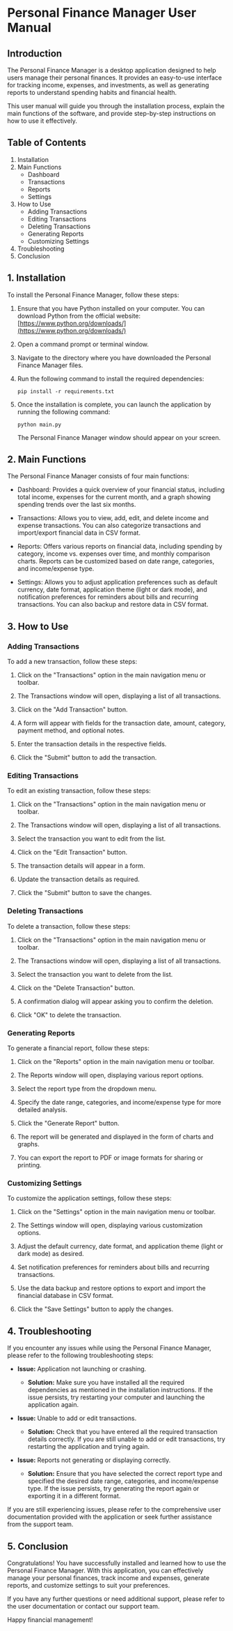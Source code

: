 # Personal Finance Manager User Manual

## Introduction

The Personal Finance Manager is a desktop application designed to help users manage their personal finances. It provides an easy-to-use interface for tracking income, expenses, and investments, as well as generating reports to understand spending habits and financial health.

This user manual will guide you through the installation process, explain the main functions of the software, and provide step-by-step instructions on how to use it effectively.

## Table of Contents

1. Installation
2. Main Functions
   - Dashboard
   - Transactions
   - Reports
   - Settings
3. How to Use
   - Adding Transactions
   - Editing Transactions
   - Deleting Transactions
   - Generating Reports
   - Customizing Settings
4. Troubleshooting
5. Conclusion

## 1. Installation

To install the Personal Finance Manager, follow these steps:

1. Ensure that you have Python installed on your computer. You can download Python from the official website: [https://www.python.org/downloads/](https://www.python.org/downloads/)

2. Open a command prompt or terminal window.

3. Navigate to the directory where you have downloaded the Personal Finance Manager files.

4. Run the following command to install the required dependencies:

   ```
   pip install -r requirements.txt
   ```

5. Once the installation is complete, you can launch the application by running the following command:

   ```
   python main.py
   ```

   The Personal Finance Manager window should appear on your screen.

## 2. Main Functions

The Personal Finance Manager consists of four main functions:

- Dashboard: Provides a quick overview of your financial status, including total income, expenses for the current month, and a graph showing spending trends over the last six months.

- Transactions: Allows you to view, add, edit, and delete income and expense transactions. You can also categorize transactions and import/export financial data in CSV format.

- Reports: Offers various reports on financial data, including spending by category, income vs. expenses over time, and monthly comparison charts. Reports can be customized based on date range, categories, and income/expense type.

- Settings: Allows you to adjust application preferences such as default currency, date format, application theme (light or dark mode), and notification preferences for reminders about bills and recurring transactions. You can also backup and restore data in CSV format.

## 3. How to Use

### Adding Transactions

To add a new transaction, follow these steps:

1. Click on the "Transactions" option in the main navigation menu or toolbar.

2. The Transactions window will open, displaying a list of all transactions.

3. Click on the "Add Transaction" button.

4. A form will appear with fields for the transaction date, amount, category, payment method, and optional notes.

5. Enter the transaction details in the respective fields.

6. Click the "Submit" button to add the transaction.

### Editing Transactions

To edit an existing transaction, follow these steps:

1. Click on the "Transactions" option in the main navigation menu or toolbar.

2. The Transactions window will open, displaying a list of all transactions.

3. Select the transaction you want to edit from the list.

4. Click on the "Edit Transaction" button.

5. The transaction details will appear in a form.

6. Update the transaction details as required.

7. Click the "Submit" button to save the changes.

### Deleting Transactions

To delete a transaction, follow these steps:

1. Click on the "Transactions" option in the main navigation menu or toolbar.

2. The Transactions window will open, displaying a list of all transactions.

3. Select the transaction you want to delete from the list.

4. Click on the "Delete Transaction" button.

5. A confirmation dialog will appear asking you to confirm the deletion.

6. Click "OK" to delete the transaction.

### Generating Reports

To generate a financial report, follow these steps:

1. Click on the "Reports" option in the main navigation menu or toolbar.

2. The Reports window will open, displaying various report options.

3. Select the report type from the dropdown menu.

4. Specify the date range, categories, and income/expense type for more detailed analysis.

5. Click the "Generate Report" button.

6. The report will be generated and displayed in the form of charts and graphs.

7. You can export the report to PDF or image formats for sharing or printing.

### Customizing Settings

To customize the application settings, follow these steps:

1. Click on the "Settings" option in the main navigation menu or toolbar.

2. The Settings window will open, displaying various customization options.

3. Adjust the default currency, date format, and application theme (light or dark mode) as desired.

4. Set notification preferences for reminders about bills and recurring transactions.

5. Use the data backup and restore options to export and import the financial database in CSV format.

6. Click the "Save Settings" button to apply the changes.

## 4. Troubleshooting

If you encounter any issues while using the Personal Finance Manager, please refer to the following troubleshooting steps:

- **Issue:** Application not launching or crashing.
  - **Solution:** Make sure you have installed all the required dependencies as mentioned in the installation instructions. If the issue persists, try restarting your computer and launching the application again.

- **Issue:** Unable to add or edit transactions.
  - **Solution:** Check that you have entered all the required transaction details correctly. If you are still unable to add or edit transactions, try restarting the application and trying again.

- **Issue:** Reports not generating or displaying correctly.
  - **Solution:** Ensure that you have selected the correct report type and specified the desired date range, categories, and income/expense type. If the issue persists, try generating the report again or exporting it in a different format.

If you are still experiencing issues, please refer to the comprehensive user documentation provided with the application or seek further assistance from the support team.

## 5. Conclusion

Congratulations! You have successfully installed and learned how to use the Personal Finance Manager. With this application, you can effectively manage your personal finances, track income and expenses, generate reports, and customize settings to suit your preferences.

If you have any further questions or need additional support, please refer to the user documentation or contact our support team.

Happy financial management!
```